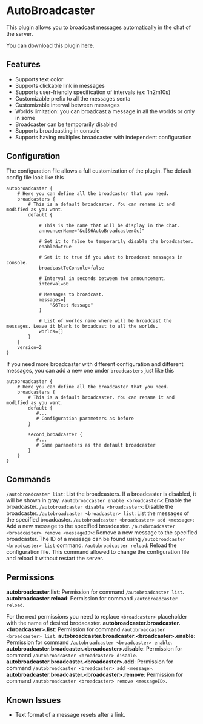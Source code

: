 # AutoBroadcaster
This plugin allows you to broadcast messages automatically in the chat of the server.

You can download this plugin [here](https://ore-staging.spongepowered.org/aadeg/AutoBroadcaster).

## Features
+ Supports text color
+ Supports clickable link in messages
+ Supports user-friendly specification of intervals (ex: 1h2m10s)
+ Customizable prefix to all the messages senta
+ Customizable interval between messages
+ Worlds limitation: you can broadcast a message in all the worlds or only in some
+ Broadcaster can be temporarily disabled 
+ Supports broadcasting in console
+ Supports having multiples broadcaster with independent configuration

## Configuration
The configuration file allows a full customization of the plugin. The default config file look like this

```
autobroadcaster {
    # Here you can define all the broadcaster that you need.
    broadcasters {
        # This is a default broadcaster. You can rename it and modified as you want.
        default {

            # This is the name that will be display in the chat.
            announcerName="&c[&6AutoBroadcaster&c]"
            
            # Set it to false to temporarily disable the broadcaster.
            enabled=true

            # Set it to true if you what to broadcast messages in console.
            broadcastToConsole=false

            # Interval in seconds between two announcement.
            interval=60

            # Messages to broadcast.
            messages=[
                "&6Test Message"
            ]

            # List of worlds name where will be broadcast the messages. Leave it blank to broadcast to all the worlds.
            worlds=[]
        }
    }
    version=2
}
```

If you need more broadcaster with different configuration and different messages, you can add a new one under ```broadcasters``` just like this

```
autobroadcaster {
    # Here you can define all the broadcaster that you need.
    broadcasters {
        # This is a default broadcaster. You can rename it and modified as you want.
        default {
           #...
           # Configuration parameters as before
        }

        second_broadcaster {
           #...
           # Same parameters as the default broadcaster
        }
    }
}
```


## Commands
```/autobroadcaster list```: List the broadcasters. If a broadcaster is disabled, it will be shown in gray.
```/autobroadcaster enable <broadcaster>```: Enable the broadcaster.
```/autobroadcaster disable <broadcaster>```: Disable the broadcaster.
```/autobroadcaster <broadcaster> list```: List the messages of the specified broadcaster.
```/autobroadcaster <broadcaster> add <message>```: Add a new message to the specified broadcaster.
```/autobroadcaster <broadcaster> remove <messageID>```: Remove a new message to the specified broadcaster. The ID of a message can be found using ```/autobroadcaster <broadcaster> list``` command.
```/autobroadcaster reload```: Reload the configuration file. This command allowed to change the configuration file and reload it without restart the server.


## Permissions
**autobroadcaster.list**: Permission for command ```/autobroadcaster list```.
**autobroadcaster.reload**: Permission for command ```/autobroadcaster reload```.

For the next permissions you need to replace ```<broadcaster>``` placeholder with the name of desired brodacaster. 
**autobroadcaster.broadcaster.\<broadcaster\>.list**: Permission for command ```/autobroadcaster <broadcaster> list```.
**autobroadcaster.broadcaster.\<broadcaster\>.enable**: Permission for command ```/autobroadcaster <broadcaster> enable```.
**autobroadcaster.broadcaster.\<broadcaster\>.disable**: Permission for command ```/autobroadcaster <broadcaster> disable```.
**autobroadcaster.broadcaster.\<broadcaster\>.add**: Permission for command ```/autobroadcaster <broadcaster> add <message>```.
**autobroadcaster.broadcaster.\<broadcaster\>.remove**: Permission for command ```/autobroadcaster <broadcaster> remove <messageID>```.


## Known Issues
+ Text format of a message resets after a link.